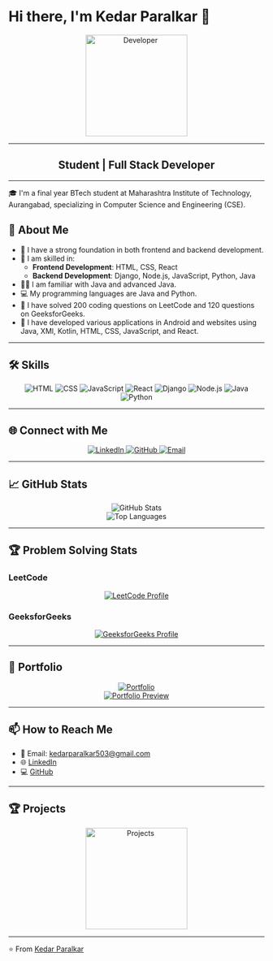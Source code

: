 # Hi there, I'm Kedar Paralkar 👋

<div align="center">
  <img src="https://media.giphy.com/media/QTfX9Ejfra3ZmNxh6B/giphy.gif" alt="Developer" width="200"/>
</div>

---

<div align="center">
  <h2><strong>Student | Full Stack Developer</strong></h2>
</div>

---

🎓 I'm a final year BTech student at Maharashtra Institute of Technology, Aurangabad, specializing in Computer Science and Engineering (CSE).

## 🚀 About Me

- 🔭 I have a strong foundation in both frontend and backend development.
- 🌱 I am skilled in:
  - **Frontend Development**: HTML, CSS, React
  - **Backend Development**: Django, Node.js, JavaScript, Python, Java
- 👨‍💻 I am familiar with Java and advanced Java.
- 💻 My programming languages are Java and Python.
- 🌟 I have solved 200 coding questions on LeetCode and 120 questions on GeeksforGeeks.
- 📱 I have developed various applications in Android and websites using Java, XMl, Kotlin, HTML, CSS, JavaScript, and React.

---

## 🛠️ Skills

<div align="center">
  <img src="https://img.shields.io/badge/HTML-Expert-E34F26?style=for-the-badge&logo=html5&logoColor=white" alt="HTML"/>
  <img src="https://img.shields.io/badge/CSS-Expert-1572B6?style=for-the-badge&logo=css3&logoColor=white" alt="CSS"/>
  <img src="https://img.shields.io/badge/JavaScript-Advanced-F7DF1E?style=for-the-badge&logo=javascript&logoColor=black" alt="JavaScript"/>
  <img src="https://img.shields.io/badge/React-Advanced-61DAFB?style=for-the-badge&logo=react&logoColor=black" alt="React"/>
  <img src="https://img.shields.io/badge/Django-Intermediate-092E20?style=for-the-badge&logo=django&logoColor=white" alt="Django"/>
  <img src="https://img.shields.io/badge/Node.js-Intermediate-339933?style=for-the-badge&logo=node.js&logoColor=white" alt="Node.js"/>
  <img src="https://img.shields.io/badge/Java-Intermediate-007396?style=for-the-badge&logo=java&logoColor=white" alt="Java"/>
  <img src="https://img.shields.io/badge/Python-Intermediate-3776AB?style=for-the-badge&logo=python&logoColor=white" alt="Python"/>
</div>

---

## 🌐 Connect with Me

<div align="center">
  <a href="https://www.linkedin.com/in/kedar-paralkar-923881280/">
    <img src="https://img.shields.io/badge/-LinkedIn-0077B5?style=for-the-badge&logo=linkedin&logoColor=white" alt="LinkedIn"/>
  </a>
  <a href="https://github.com/paralkarkedar">
    <img src="https://img.shields.io/badge/-GitHub-181717?style=for-the-badge&logo=github&logoColor=white" alt="GitHub"/>
  </a>
  <a href="mailto:kedarparalkar503@gmail.com">
    <img src="https://img.shields.io/badge/-Email-D14836?style=for-the-badge&logo=gmail&logoColor=white" alt="Email"/>
  </a>
</div>

---

## 📈 GitHub Stats

<div align="center">
  <img src="https://github-readme-stats.vercel.app/api?username=paralkarkedar&show_icons=true&theme=radical" alt="GitHub Stats"/>
  <br/>
  <img src="https://github-readme-stats.vercel.app/api/top-langs/?username=paralkarkedar&layout=compact&theme=radical" alt="Top Languages"/>
</div>

---

## 🏆 Problem Solving Stats

### LeetCode

<div align="center">
  <a href="https://leetcode.com/kedar_paralkar/">
    <img src="https://img.shields.io/badge/LeetCode-Profile-orange?style=for-the-badge" alt="LeetCode Profile"/>
  </a>
</div>

### GeeksforGeeks

<div align="center">
  <a href="https://www.geeksforgeeks.org/user/kedar_paralkar/">
    <img src="https://img.shields.io/badge/GeeksforGeeks-Profile-green?style=for-the-badge" alt="GeeksforGeeks Profile"/>
  </a>
</div>

---

## 💼 Portfolio

<div align="center">
  <a href="https://portfolio-sreg.vercel.app/">
    <img src="https://img.shields.io/badge/Portfolio-Visit_My_Site-ff69b4?style=for-the-badge&logo=google-chrome&logoColor=white" alt="Portfolio"/>
  </a>
  <br/>
  <a href="https://portfolio-sreg.vercel.app/">
    <img src="https://via.placeholder.com/800x400.png?text=Portfolio+Preview" alt="Portfolio Preview"/>
  </a>
</div>

---

## 📫 How to Reach Me

- 📧 Email: kedarparalkar503@gmail.com
- 🌐 [LinkedIn](https://www.linkedin.com/in/kedar-paralkar-923881280/)
- 💻 [GitHub](https://github.com/paralkarkedar)

---

## 🏆 Projects

<div align="center">
  <img src="https://media.giphy.com/media/xT1XGEu2ZxMBR3DWiA/giphy.gif" alt="Projects" width="200"/>
</div>

---

⭐️ From [Kedar Paralkar](https://github.com/paralkarkedar)


